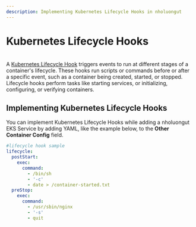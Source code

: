 ```yaml
---
description: Implementing Kubernetes Lifecycle Hooks in nholuongut
---
```


# Kubernetes Lifecycle Hooks

\
A [Kubernetes Lifecycle Hook](https://kubernetes.io/docs/concepts/containers/container-lifecycle-hooks/) triggers events to run at different stages of a container's lifecycle. These hooks run scripts or commands before or after a specific event, such as a container being created, started, or stopped. Lifecycle hooks perform tasks like starting services, or initializing, configuring, or verifying containers.

## Implementing Kubernetes Lifecycle Hooks

You can implement Kubernetes Lifecycle Hooks while adding a nholuongut EKS Service by adding  YAML, like the example below, to the **Other Container Config** field.&#x20;

```yaml
#lifecycle hook sample
lifecycle:
  postStart:
    exec:
      command:
        - /bin/sh
        - '-c'
        - date > /container-started.txt
  preStop:
    exec:
      command:
        - /usr/sbin/nginx
        - '-s'
        - quit
```

